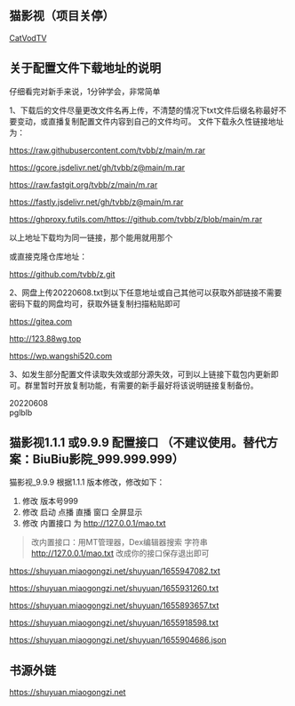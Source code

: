 ## 猫影视（项目关停）

[CatVodTV](https://github.com/CatVodTVOfficial/CatVodTVSpider "github 官仓")

## 关于配置文件下载地址的说明

仔细看完对新手来说，1分钟学会，非常简单

1、下载后的文件尽量更改文件名再上传，不清楚的情况下txt文件后缀名称最好不要变动，或直播复制配置文件内容到自己的文件均可。 文件下载永久性链接地址为：

https://raw.githubusercontent.com/tvbb/z/main/m.rar

https://gcore.jsdelivr.net/gh/tvbb/z@main/m.rar

https://raw.fastgit.org/tvbb/z/main/m.rar

https://fastly.jsdelivr.net/gh/tvbb/z@main/m.rar

https://ghproxy.futils.com/https://github.com/tvbb/z/blob/main/m.rar

以上地址下载均为同一链接，那个能用就用那个

或直接克隆仓库地址：

https://github.com/tvbb/z.git

2、网盘上传20220608.txt到以下任意地址或自己其他可以获取外部链接不需要密码下载的网盘均可，获取外链复制扫描粘贴即可

https://gitea.com

http://123.88wg.top

https://wp.wangshi520.com

3、如发生部分配置文件读取失效或部分源失效，可到以上链接下载包内更新即可。群里暂时开放复制功能，有需要的新手最好将该说明链接复制备份。

20220608  
pglblb

## 猫影视1.1.1 或9.9.9 配置接口 （不建议使用。替代方案：BiuBiu影院_999.999.999）

猫影视_9.9.9 根据1.1.1 版本修改，修改如下：  
1. 修改 版本号999  
1. 修改 启动 点播  直播  窗口 全屏显示  
1. 修改 内置接口 为 http://127.0.0.1/mao.txt  

>改内置接口：用MT管理器，Dex编辑器搜索 字符串 http://127.0.0.1/mao.txt 改成你的接口保存退出即可

https://shuyuan.miaogongzi.net/shuyuan/1655947082.txt

https://shuyuan.miaogongzi.net/shuyuan/1655931260.txt

https://shuyuan.miaogongzi.net/shuyuan/1655893657.txt

https://shuyuan.miaogongzi.net/shuyuan/1655918598.txt

https://shuyuan.miaogongzi.net/shuyuan/1655904686.json

## 书源外链

https://shuyuan.miaogongzi.net
